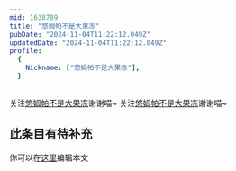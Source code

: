 ```yaml
---
mid: 1638789
title: "悠姆帕不是大果冻"
pubDate: "2024-11-04T11:22:12.049Z"
updatedDate: "2024-11-04T11:22:12.049Z"
profile:
  {
    Nickname: ["悠姆帕不是大果冻"],
  }
---
```


关注[悠姆帕不是大果冻](https://space.bilibili.com/1638789)谢谢喵~ 关注[悠姆帕不是大果冻](https://space.bilibili.com/1638789)谢谢喵~

## 此条目有待补充
你可以在[这里](https://github.com/Yuhanawa/VTuber.ICU/edit/master/src/content/v/悠姆帕不是大果冻/index.md)编辑本文
